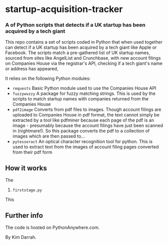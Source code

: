 # startup-acquisition-tracker
### A of Python scripts that detects if a UK startup has been acquired by a tech giant

This repo contains a set of scripts coded in Python that when used together can detect if a UK startup has been acquired by a tech giant like Apple or Facebook. The scripts match a pre-gathered list of UK startup names, sourced from sites like AngelList and Crunchbase, with new account filings on Companies House via the registrar's API, checking if a tech giant's name or address has appeared, 

It relies on the following Python modules:
- ```requests``` Basic Python module used to use the Companies House API
- ```fuzzywuzzy``` A package for fuzzy matching strings. This is used by the scripts to match startup names with companies returned from the Companies House
- ```pdf2image``` Converts from pdf files to images. Though account filings are uploaded to Companies House in pdf format, the text cannot simply be extracted by a tool like pdfminer because each page of the pdf is an image - presumably because the account filings have just been scanned in (nightmare!). So this package converts the pdf to a collection of images which are then passed to...
- ```pytesseract``` An optical character recognition tool for python. This is used to extract text from the images of account filing pages converted from their pdf form

## How it works

The

1. ```firststage.py```

This 

## Further info

The code is hosted on PythonAnywhere.com.

By Kim Darrah.

